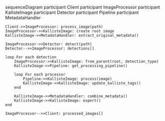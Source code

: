 sequenceDiagram
    participant Client
    participant ImageProcessor
    participant KallisteImage
    participant Detector
    participant Pipeline
    participant MetadataHandler

    Client->>ImageProcessor: process_image(path)
    ImageProcessor->>KallisteImage: create root image
    KallisteImage->>MetadataHandler: extract_original_metadata()
    
    ImageProcessor->>Detector: detect(path)
    Detector-->>ImageProcessor: detections[]

    loop For each detection
        ImageProcessor->>KallisteImage: from_parent(root, detection_type)
        KallisteImage->>Pipeline: get_processing_pipeline()
        
        loop For each processor
            Pipeline->>KallisteImage: process(image)
            KallisteImage->>KallisteImage: update_kalliste_tags()
        end

        KallisteImage->>MetadataHandler: combine_metadata()
        KallisteImage->>KallisteImage: export()
    end

    ImageProcessor-->>Client: processed_images[]